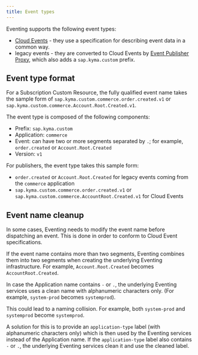 ```yaml
---
title: Event types
---
```


Eventing supports the following event types:
- [Cloud Events](https://cloudevents.io/) - they use a specification for describing event data in a common way.
- legacy events - they are converted to Cloud Events by [Event Publisher Proxy](./00-architecture/evnt-01-architecture.md#event-publisher-proxy), which also adds a `sap.kyma.custom` prefix.

## Event type format

For a Subscription Custom Resource, the fully qualified event name takes the sample form of `sap.kyma.custom.commerce.order.created.v1` or `sap.kyma.custom.commerce.Account.Root.Created.v1`.

The event type is composed of the following components:
- Prefix: `sap.kyma.custom`
- Application: `commerce`
- Event: can have two or more segments separated by `.`; for example, `order.created` or `Account.Root.Created`
- Version: `v1`

For publishers, the event type takes this sample form:
- `order.created` or `Account.Root.Created` for legacy events coming from the `commerce` application
- `sap.kyma.custom.commerce.order.created.v1` or `sap.kyma.custom.commerce.AccountRoot.Created.v1` for Cloud Events


## Event name cleanup

In some cases, Eventing needs to modify the event name before dispatching an event. This is done in order to conform to Cloud Event specifications.

If the event name contains more than two segments, Eventing combines them into two segments when creating the underlying Eventing infrastructure. For example, `Account.Root.Created` becomes `AccountRoot.Created`.

In case the Application name contains `-` or `.`, the underlying Eventing services uses a clean name with alphanumeric characters only. (For example, `system-prod` becomes `systemprod`).

This could lead to a naming collision. For example, both `system-prod` and `systemprod` become `systemprod`.

A solution for this is to provide an `application-type` label (with alphanumeric characters only) which is then used by the Eventing services instead of the Application name. If the `application-type` label also contains `-` or `.`, the underlying Eventing services clean it and use the cleaned label.
